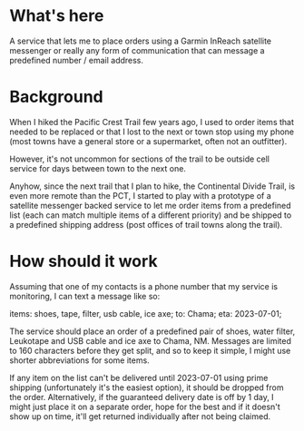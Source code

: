 # What's here
A service that lets me to place orders using a Garmin InReach satellite messenger or really any form of communication that can message a predefined number / email address.

# Background

When I hiked the Pacific Crest Trail few years ago, I used to order items that needed to be replaced or that I lost to the next or town stop using my phone (most towns have a general store or a supermarket, often not an outfitter).

However, it's not uncommon for sections of the trail to be outside cell service for days between town to the next one.

Anyhow, since the next trail that I plan to hike, the Continental Divide Trail, is even more remote than the PCT, I started to play with a prototype of a satellite messenger backed service to let me order items from a predefined list (each can match multiple items of a different priority) and be shipped to a predefined shipping address (post offices of trail towns along the trail).

# How should it work
Assuming that one of my contacts is a phone number that my service is monitoring, I can text a message like so:

  items: shoes, tape, filter, usb cable, ice axe;
  to: Chama;
  eta: 2023-07-01;

The service should place an order of a predefined pair of shoes, water filter, Leukotape and USB cable and ice axe to Chama, NM. Messages are limited to 160 characters before they get split, and so to keep it simple, I might use shorter abbreviations for some items.

If any item on the list can't be delivered until 2023-07-01 using prime shipping (unfortunately it's the easiest option), it should be dropped from the order. Alternatively, if the guaranteed delivery date is off by 1 day, I might just place it on a separate order, hope for the best and if it doesn't show up on time, it'll get returned individually after not being claimed. 
